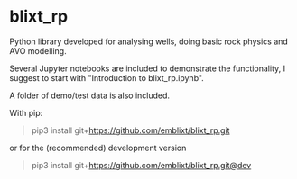 # blixt_rp
Python library developed for analysing wells, doing basic rock physics and AVO modelling.

Several Jupyter notebooks are included to demonstrate the functionality, I suggest to start with "Introduction to blixt_rp.ipynb". 

A folder of demo/test data is also included.

With pip:

> pip3 install git+https://github.com/emblixt/blixt_rp.git

or for the (recommended) development version

> pip3 install git+https://github.com/emblixt/blixt_rp.git@dev
